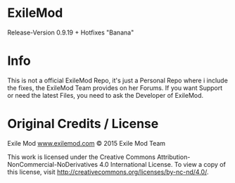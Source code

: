 # ExileMod
Release-Version 0.9.19 + Hotfixes "Banana"

# Info
This is not a official ExileMod Repo, it's just a Personal Repo where i include the fixes, the ExileMod Team provides on her Forums. If you want Support or need the latest Files, you need to ask the Developer of ExileMod.

# Original Credits / License
Exile Mod
www.exilemod.com
© 2015 Exile Mod Team
 
This work is licensed under the Creative Commons Attribution-NonCommercial-NoDerivatives 4.0 International License.
To view a copy of this license, visit http://creativecommons.org/licenses/by-nc-nd/4.0/.

